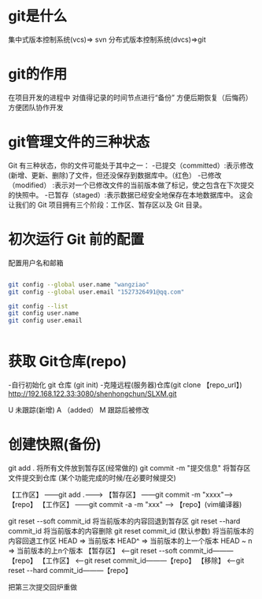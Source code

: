 # git是什么

集中式版本控制系统(vcs)=> svn
分布式版本控制系统(dvcs)=>git

# git的作用

在项目开发的进程中  对值得记录的时间节点进行“备份” 方便后期恢复（后悔药）
方便团队协作开发

# git管理文件的三种状态

 Git 有三种状态，你的文件可能处于其中之一： 
 -已提交（committed）:表示修改(新增、更新、删除)了文件，但还没保存到数据库中。（红色）
 -已修改（modified） :表示对一个已修改文件的当前版本做了标记，使之包含在下次提交的快照中。
 -已暂存（staged）:表示数据已经安全地保存在本地数据库中。
这会让我们的 Git 项目拥有三个阶段：工作区、暂存区以及 Git 目录。

# 初次运行 Git 前的配置

配置用户名和邮箱

```bash

git config --global user.name "wangziao"
git config --global user.email "1527326491@qq.com"

git config --list
git config user.name
git config user.email



```

# 获取 Git仓库(repo)

-自行初始化 git 仓库 (git init)
-克隆远程(服务器)仓库(git clone 【repo_url】)
http://192.168.122.33:3080/shenhongchun/SLXM.git

U 未跟踪(新增)
A （added）
M 跟踪后被修改

# 创建快照(备份)

git add . 将所有文件放到暂存区(经常做的)
git commit -m "提交信息" 将暂存区文件提交到仓库 (某个功能完成的时候/在必要时候提交)

【工作区】 ——git add .———> 【暂存区】 ——git commit -m "xxxx"——> 【repo】
【工作区】 ——git commit -a -m "xxx" ——> 【repo】(vim编译器)

git reset --soft commit_id  将当前版本的内容回退到暂存区
git reset --hard commit_id  将当前版本的内容删除
git reset  commit_id (默认参数)  将当前版本的内容回退工作区
HEAD => 当前版本
HEAD^ => 当前版本的上一个版本
HEAD ~ n => 当前版本的上n个版本
【暂存区】 <—git reset --soft commit_id———【repo】
【工作区】 <—git reset commit_id———【repo】
【移除】 <—git reset --hard commit_id———【repo】


把第三次提交回炉重做